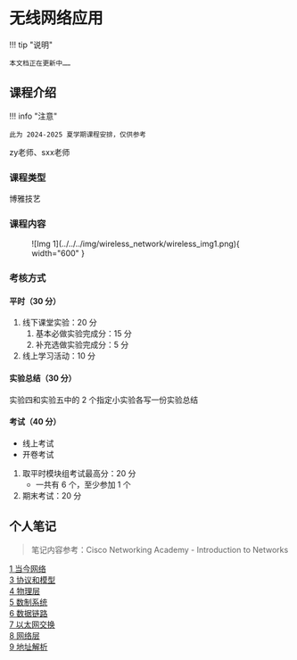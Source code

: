 # 无线网络应用

!!! tip "说明"

    本文档正在更新中……

## 课程介绍

!!! info "注意"

    此为 2024-2025 夏学期课程安排，仅供参考

zy老师、sxx老师

### 课程类型

博雅技艺

### 课程内容

<figure markdown="span">
  ![Img 1](../../../img/wireless_network/wireless_img1.png){ width="600" }
</figure>

### 考核方式

#### 平时（30 分）

1. 线下课堂实验：20 分
      1. 基本必做实验完成分：15 分
      2. 补充选做实验完成分：5 分
2. 线上学习活动：10 分

#### 实验总结（30 分）

实验四和实验五中的 2 个指定小实验各写一份实验总结

#### 考试（40 分）

- 线上考试
- 开卷考试

1. 取平时模块组考试最高分：20 分
      - 一共有 6 个，至少参加 1 个
2. 期末考试：20 分

## 个人笔记

> 笔记内容参考：Cisco Networking Academy - Introduction to Networks

[1 当今网络](./ch1.md)<br/>
[3 协议和模型](./ch3.md)<br/>
[4 物理层](./ch4.md)<br/>
[5 数制系统](./ch5.md)<br/>
[6 数据链路](./ch6.md)<br/>
[7 以太网交换](./ch7.md)<br/>
[8 网络层](./ch8.md)<br/>
[9 地址解析](./ch9.md)